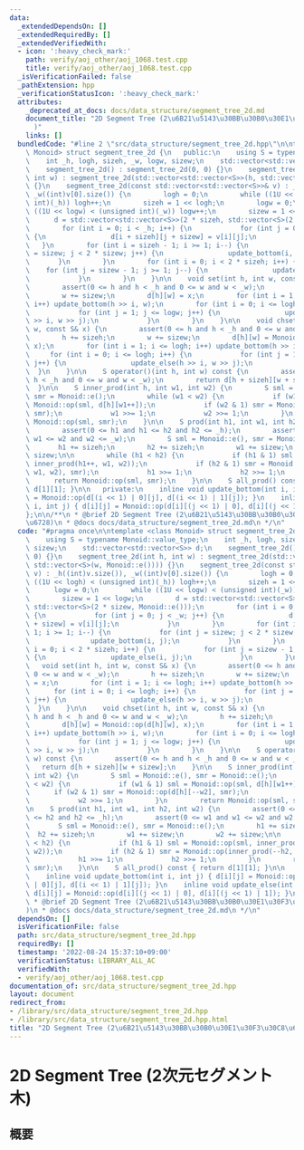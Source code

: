 ```yaml
---
data:
  _extendedDependsOn: []
  _extendedRequiredBy: []
  _extendedVerifiedWith:
  - icon: ':heavy_check_mark:'
    path: verify/aoj_other/aoj_1068.test.cpp
    title: verify/aoj_other/aoj_1068.test.cpp
  _isVerificationFailed: false
  _pathExtension: hpp
  _verificationStatusIcon: ':heavy_check_mark:'
  attributes:
    _deprecated_at_docs: docs/data_structure/segment_tree_2d.md
    document_title: "2D Segment Tree (2\u6B21\u5143\u30BB\u30B0\u30E1\u30F3\u30C8\u6728\
      )"
    links: []
  bundledCode: "#line 2 \"src/data_structure/segment_tree_2d.hpp\"\n\ntemplate <class\
    \ Monoid> struct segment_tree_2d {\n   public:\n    using S = typename Monoid::value_type;\n\
    \    int _h, logh, sizeh, _w, logw, sizew;\n    std::vector<std::vector<S>> d;\n\
    \    segment_tree_2d() : segment_tree_2d(0, 0) {}\n    segment_tree_2d(int h,\
    \ int w) : segment_tree_2d(std::vector<std::vector<S>>(h, std::vector<S>(w, Monoid::e())))\
    \ {}\n    segment_tree_2d(const std::vector<std::vector<S>>& v) : _h((int)v.size()),\
    \ _w((int)v[0].size()) {\n        logh = 0;\n        while ((1U << logh) < (unsigned\
    \ int)(_h)) logh++;\n        sizeh = 1 << logh;\n        logw = 0;\n        while\
    \ ((1U << logw) < (unsigned int)(_w)) logw++;\n        sizew = 1 << logw;\n  \
    \      d = std::vector<std::vector<S>>(2 * sizeh, std::vector<S>(2 * sizew, Monoid::e()));\n\
    \        for (int i = 0; i < _h; i++) {\n            for (int j = 0; j < _w; j++)\
    \ {\n                d[i + sizeh][j + sizew] = v[i][j];\n            }\n     \
    \   }\n        for (int i = sizeh - 1; i >= 1; i--) {\n            for (int j\
    \ = sizew; j < 2 * sizew; j++) {\n                update_bottom(i, j);\n     \
    \       }\n        }\n        for (int i = 0; i < 2 * sizeh; i++) {\n        \
    \    for (int j = sizew - 1; j >= 1; j--) {\n                update_else(i, j);\n\
    \            }\n        }\n    }\n\n    void set(int h, int w, const S& x) {\n\
    \        assert(0 <= h and h < _h and 0 <= w and w < _w);\n        h += sizeh;\n\
    \        w += sizew;\n        d[h][w] = x;\n        for (int i = 1; i <= logh;\
    \ i++) update_bottom(h >> i, w);\n        for (int i = 0; i <= logh; i++) {\n\
    \            for (int j = 1; j <= logw; j++) {\n                update_else(h\
    \ >> i, w >> j);\n            }\n        }\n    }\n\n    void chset(int h, int\
    \ w, const S& x) {\n        assert(0 <= h and h < _h and 0 <= w and w < _w);\n\
    \        h += sizeh;\n        w += sizew;\n        d[h][w] = Monoid::op(d[h][w],\
    \ x);\n        for (int i = 1; i <= logh; i++) update_bottom(h >> i, w);\n   \
    \     for (int i = 0; i <= logh; i++) {\n            for (int j = 1; j <= logw;\
    \ j++) {\n                update_else(h >> i, w >> j);\n            }\n      \
    \  }\n    }\n\n    S operator()(int h, int w) const {\n        assert(0 <= h and\
    \ h < _h and 0 <= w and w < _w);\n        return d[h + sizeh][w + sizew];\n  \
    \  }\n\n    S inner_prod(int h, int w1, int w2) {\n        S sml = Monoid::e(),\
    \ smr = Monoid::e();\n        while (w1 < w2) {\n            if (w1 & 1) sml =\
    \ Monoid::op(sml, d[h][w1++]);\n            if (w2 & 1) smr = Monoid::op(d[h][--w2],\
    \ smr);\n            w1 >>= 1;\n            w2 >>= 1;\n        }\n        return\
    \ Monoid::op(sml, smr);\n    }\n\n    S prod(int h1, int w1, int h2, int w2) {\n\
    \        assert(0 <= h1 and h1 <= h2 and h2 <= _h);\n        assert(0 <= w1 and\
    \ w1 <= w2 and w2 <= _w);\n        S sml = Monoid::e(), smr = Monoid::e();\n \
    \       h1 += sizeh;\n        h2 += sizeh;\n        w1 += sizew;\n        w2 +=\
    \ sizew;\n\n        while (h1 < h2) {\n            if (h1 & 1) sml = Monoid::op(sml,\
    \ inner_prod(h1++, w1, w2));\n            if (h2 & 1) smr = Monoid::op(inner_prod(--h2,\
    \ w1, w2), smr);\n            h1 >>= 1;\n            h2 >>= 1;\n        }\n  \
    \      return Monoid::op(sml, smr);\n    }\n\n    S all_prod() const { return\
    \ d[1][1]; }\n\n   private:\n    inline void update_bottom(int i, int j) { d[i][j]\
    \ = Monoid::op(d[(i << 1) | 0][j], d[(i << 1) | 1][j]); }\n    inline void update_else(int\
    \ i, int j) { d[i][j] = Monoid::op(d[i][(j << 1) | 0], d[i][(j << 1) | 1]); }\n\
    };\n\n/**\n * @brief 2D Segment Tree (2\u6B21\u5143\u30BB\u30B0\u30E1\u30F3\u30C8\
    \u6728)\n * @docs docs/data_structure/segment_tree_2d.md\n */\n"
  code: "#pragma once\n\ntemplate <class Monoid> struct segment_tree_2d {\n   public:\n\
    \    using S = typename Monoid::value_type;\n    int _h, logh, sizeh, _w, logw,\
    \ sizew;\n    std::vector<std::vector<S>> d;\n    segment_tree_2d() : segment_tree_2d(0,\
    \ 0) {}\n    segment_tree_2d(int h, int w) : segment_tree_2d(std::vector<std::vector<S>>(h,\
    \ std::vector<S>(w, Monoid::e()))) {}\n    segment_tree_2d(const std::vector<std::vector<S>>&\
    \ v) : _h((int)v.size()), _w((int)v[0].size()) {\n        logh = 0;\n        while\
    \ ((1U << logh) < (unsigned int)(_h)) logh++;\n        sizeh = 1 << logh;\n  \
    \      logw = 0;\n        while ((1U << logw) < (unsigned int)(_w)) logw++;\n\
    \        sizew = 1 << logw;\n        d = std::vector<std::vector<S>>(2 * sizeh,\
    \ std::vector<S>(2 * sizew, Monoid::e()));\n        for (int i = 0; i < _h; i++)\
    \ {\n            for (int j = 0; j < _w; j++) {\n                d[i + sizeh][j\
    \ + sizew] = v[i][j];\n            }\n        }\n        for (int i = sizeh -\
    \ 1; i >= 1; i--) {\n            for (int j = sizew; j < 2 * sizew; j++) {\n \
    \               update_bottom(i, j);\n            }\n        }\n        for (int\
    \ i = 0; i < 2 * sizeh; i++) {\n            for (int j = sizew - 1; j >= 1; j--)\
    \ {\n                update_else(i, j);\n            }\n        }\n    }\n\n \
    \   void set(int h, int w, const S& x) {\n        assert(0 <= h and h < _h and\
    \ 0 <= w and w < _w);\n        h += sizeh;\n        w += sizew;\n        d[h][w]\
    \ = x;\n        for (int i = 1; i <= logh; i++) update_bottom(h >> i, w);\n  \
    \      for (int i = 0; i <= logh; i++) {\n            for (int j = 1; j <= logw;\
    \ j++) {\n                update_else(h >> i, w >> j);\n            }\n      \
    \  }\n    }\n\n    void chset(int h, int w, const S& x) {\n        assert(0 <=\
    \ h and h < _h and 0 <= w and w < _w);\n        h += sizeh;\n        w += sizew;\n\
    \        d[h][w] = Monoid::op(d[h][w], x);\n        for (int i = 1; i <= logh;\
    \ i++) update_bottom(h >> i, w);\n        for (int i = 0; i <= logh; i++) {\n\
    \            for (int j = 1; j <= logw; j++) {\n                update_else(h\
    \ >> i, w >> j);\n            }\n        }\n    }\n\n    S operator()(int h, int\
    \ w) const {\n        assert(0 <= h and h < _h and 0 <= w and w < _w);\n     \
    \   return d[h + sizeh][w + sizew];\n    }\n\n    S inner_prod(int h, int w1,\
    \ int w2) {\n        S sml = Monoid::e(), smr = Monoid::e();\n        while (w1\
    \ < w2) {\n            if (w1 & 1) sml = Monoid::op(sml, d[h][w1++]);\n      \
    \      if (w2 & 1) smr = Monoid::op(d[h][--w2], smr);\n            w1 >>= 1;\n\
    \            w2 >>= 1;\n        }\n        return Monoid::op(sml, smr);\n    }\n\
    \n    S prod(int h1, int w1, int h2, int w2) {\n        assert(0 <= h1 and h1\
    \ <= h2 and h2 <= _h);\n        assert(0 <= w1 and w1 <= w2 and w2 <= _w);\n \
    \       S sml = Monoid::e(), smr = Monoid::e();\n        h1 += sizeh;\n      \
    \  h2 += sizeh;\n        w1 += sizew;\n        w2 += sizew;\n\n        while (h1\
    \ < h2) {\n            if (h1 & 1) sml = Monoid::op(sml, inner_prod(h1++, w1,\
    \ w2));\n            if (h2 & 1) smr = Monoid::op(inner_prod(--h2, w1, w2), smr);\n\
    \            h1 >>= 1;\n            h2 >>= 1;\n        }\n        return Monoid::op(sml,\
    \ smr);\n    }\n\n    S all_prod() const { return d[1][1]; }\n\n   private:\n\
    \    inline void update_bottom(int i, int j) { d[i][j] = Monoid::op(d[(i << 1)\
    \ | 0][j], d[(i << 1) | 1][j]); }\n    inline void update_else(int i, int j) {\
    \ d[i][j] = Monoid::op(d[i][(j << 1) | 0], d[i][(j << 1) | 1]); }\n};\n\n/**\n\
    \ * @brief 2D Segment Tree (2\u6B21\u5143\u30BB\u30B0\u30E1\u30F3\u30C8\u6728\
    )\n * @docs docs/data_structure/segment_tree_2d.md\n */\n"
  dependsOn: []
  isVerificationFile: false
  path: src/data_structure/segment_tree_2d.hpp
  requiredBy: []
  timestamp: '2022-08-24 15:37:10+09:00'
  verificationStatus: LIBRARY_ALL_AC
  verifiedWith:
  - verify/aoj_other/aoj_1068.test.cpp
documentation_of: src/data_structure/segment_tree_2d.hpp
layout: document
redirect_from:
- /library/src/data_structure/segment_tree_2d.hpp
- /library/src/data_structure/segment_tree_2d.hpp.html
title: "2D Segment Tree (2\u6B21\u5143\u30BB\u30B0\u30E1\u30F3\u30C8\u6728)"
---
```

# 2D Segment Tree (2次元セグメント木)

## 概要
